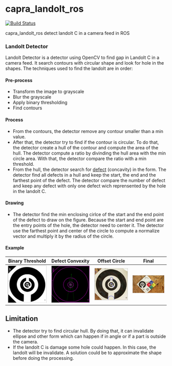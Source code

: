 # capra_landolt_ros
[![Build Status](https://travis-ci.org/joemccann/dillinger.svg?branch=master)](https://travis-ci.org/joemccann/dillinger)

capra_landolt_ros detect landolt C in a camera feed in ROS

### Landolt Detector
Landolt Detector is a detector using OpenCV to find gap in Landolt C in a camera feed. It search contours with circular shape and look for hole in the shapes.
The techniques used to find the landolt are in order:

#### Pre-process
- Transform the image to grayscale
- Blur the grayscale
- Apply binary thresholding 
- Find contours

#### Process
- From the contours, the detector remove any contour smaller than a min value. 
- After that, the detector try to find if the contour is circular. To do that, the detector create a hull of the contour and compute the area of the hull. The detector compute a ratio by divinding the hull area with the min circle area. With that, the detector compare the ratio with a min threshold.
- From the hull, the detector search for [defect](https://docs.opencv.org/2.4/modules/imgproc/doc/structural_analysis_and_shape_descriptors.html?highlight=convexhull#convexitydefects) (concavity) in the form. The detector find all defects in a hull and keep the start, the end and the farthest point of the defect. The detector compare the number of defect and keep any defect with only one defect wich reprensented by the hole in the landolt C.

#### Drawing
- The detector find the min enclosing cirlce of the start and the end point of the defect to draw on the figure. Because the start and end point are the entry points of the hole, the detector need to center it. The detector use the farthest point and center of the circle to compute a normalize vector and multiply it by the radius of the circle.

#### Example

| Binary Threshold | Defect Convexity | Offset Circle | Final |
| ------ | ------ | ------ | ------ |
| <img src="./capra_landolt_ros/doc/threshold.png" width="200"> | <img src="./capra_landolt_ros/doc/convexity.png" width="200"> | <img src="./capra_landolt_ros/doc/offset.jpg" width="200"> | <img src="./capra_landolt_ros/doc/final.jpg" width="200"> |

## Limitation

- The detector try to find circular hull. By doing that, it can invalidate ellipse and other form which can happen if in angle or if a part is outside the camera. 
- If the landolt C is damage some hole could happen. In this case, the landolt will be invalidate. A solution could be to approximate the shape before doing the processing.

